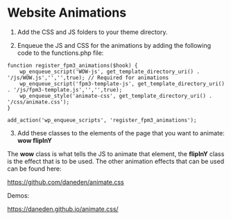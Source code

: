 # Website Animations

1. Add the CSS and JS folders to your theme directory.

2. Enqueue the JS and CSS for the animations by adding the following code to the functions.php file:

```
function register_fpm3_animations($hook) {
	wp_enqueue_script('WOW-js', get_template_directory_uri() . '/js/WOW.js','','',true); // Required for animations
	wp_enqueue_script('fpm3-template-js', get_template_directory_uri() . '/js/fpm3-template.js','','',true);
	wp_enqueue_style('animate-css', get_template_directory_uri() . '/css/animate.css');
}

add_action('wp_enqueue_scripts', 'register_fpm3_animations');
```

3. Add these classes to the elements of the page that you want to animate: **wow flipInY**

The **wow** class is what tells the JS to animate that element, the **flipInY** class is the effect that is to be used. The other animation effects that can be used can be found here:

https://github.com/daneden/animate.css

Demos:

https://daneden.github.io/animate.css/
